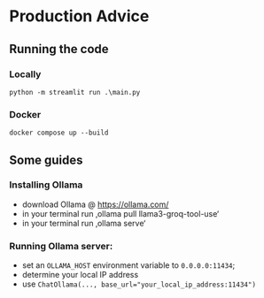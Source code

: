 # Production Advice

## Running the code

### Locally
`python -m streamlit run .\main.py`

### Docker
```docker compose up --build```

## Some guides

### Installing Ollama

- download Ollama @ https://ollama.com/
- in your terminal run ‚ollama pull llama3-groq-tool-use‘
- in your  terminal run ‚ollama serve‘
	

### Running Ollama server:

- set an `OLLAMA_HOST` environment variable to `0.0.0.0:11434`;
- determine your local IP address
- use `ChatOllama(..., base_url="your_local_ip_address:11434")`
